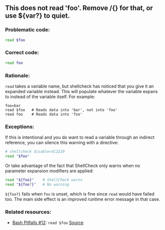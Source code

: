 ## This does not read 'foo'. Remove $/${} for that, or use ${var?} to quiet.

### Problematic code:

```sh
read $foo
```

### Correct code:

```sh
read foo
```

### Rationale:

`read` takes a variable name, but shellcheck has noticed that you give it an expanded variable instead. This will populate whatever the variable expans to instead of the variable itself. For example:

    foo=bar
    read $foo   # Reads data into 'bar', not into 'foo'
    read foo    # Reads data into 'foo'

### Exceptions:

If this is intentional and you do want to read a variable through an indirect reference, you can silence this warning with a directive:

```sh
# shellcheck disable=SC2229
read "$foo"
```

Or take advantage of the fact that ShellCheck only warns when no parameter expansion modifiers are applied:

```sh
read "${foo}"    # ShellCheck warns
read "${foo?}"   # No warning
```

`${foo?}` fails when `foo` is unset, which is fine since `read` would have failed too. The main side effect is an improved runtime error message in that case.

### Related resources:

* [Bash Pitfalls #12](https://mywiki.wooledge.org/BashPitfalls#pf12): `read $foo`
[Source](https://github.com/koalaman/shellcheck/wiki/SC2229)

